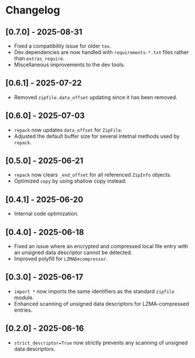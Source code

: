 # Changelog

## [0.7.0] - 2025-08-31
* Fixed a compatibility issue for older `tox`.
* Dev dependencies are now handled with `requirements-*.txt` files rather than `extras_require`.
* Miscellaneous improvements to the dev tools.

## [0.6.1] - 2025-07-22
* Removed `zipfile.data_offset` updating since it has been removed.

## [0.6.0] - 2025-07-03
* `repack` now updates `data_offset` for `ZipFile`.
* Adjusted the default buffer size for several intetnal methods used by `repack`.

## [0.5.0] - 2025-06-21
* `repack` now clears `_end_offset` for all referenced `ZipInfo` objects.
* Optimized `copy` by using shallow copy instead.

## [0.4.1] - 2025-06-20
* Internal code optimization.

## [0.4.0] - 2025-06-18
* Fixed an issue where an encrypted and compressed local file entry with an unsigned data descriptor cannot be detected.
* Improved polyfill for `LZMADecompressor`.

## [0.3.0] - 2025-06-17
* `import *` now imports the same identifiers as the standard `zipfile` module.
* Enhanced scanning of unsigned data descriptors for LZMA-compressed entries.

## [0.2.0] - 2025-06-16
* `strict_descriptor=True` now strictly prevents any scanning of unsigned data descriptors.

